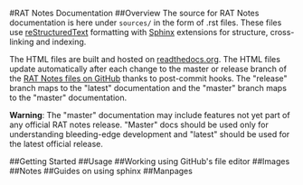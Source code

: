 #RAT Notes Documentation
##Overview
The source for RAT Notes documentation is here under ``sources/`` in the
form of .rst files. These files use
[reStructuredText](http://docutils.sourceforge.net/rst.html)
formatting with [Sphinx](http://sphinx-doc.org/) extensions for
structure, cross-linking and indexing.

The HTML files are built and hosted on
[readthedocs.org](https://readthedocs.org/projects/ratnotes/). The HTML files update
automatically after each change to the master or release branch of the
[RAT Notes files on GitHub](https://github.com/iraycd/rat-notes) thanks to
post-commit hooks. The "release" branch maps to the "latest"
documentation and the "master" branch maps to the "master"
documentation. 

**Warning**: The "master" documentation may include features not yet
part of any official RAT notes release. "Master" docs should be used only
for understanding bleeding-edge development and "latest" should be
used for the latest official release.

##Getting Started
##Usage
##Working using GitHub's file editor
##Images
##Notes
##Guides on using sphinx
##Manpages